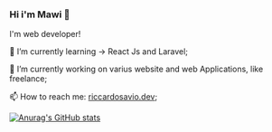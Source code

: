 ### Hi i'm Mawi 👋

I'm web developer!

🌱 I’m currently learning -> React Js and Laravel;

🔭 I’m currently working on varius website and web Applications, like freelance;

📫 How to reach me: [riccardosavio.dev](https://riccardosavio.dev/contact);

[![Anurag's GitHub stats](https://github-readme-stats.vercel.app/api?username=MawiDev)](https://github.com/anuraghazra/github-readme-stats)
<!--
**MawiDev/MawiDev** is a ✨ _special_ ✨ repository because its `README.md` (this file) appears on your GitHub profile.

Here are some ideas to get you started:

- 🔭 I’m currently working on ...
- 🌱 I’m currently learning ...
- 👯 I’m looking to collaborate on ...
- 🤔 I’m looking for help with ...
- 💬 Ask me about ...
- 📫 How to reach me: ...
- 😄 Pronouns: ...
- ⚡ Fun fact: ...
-->
